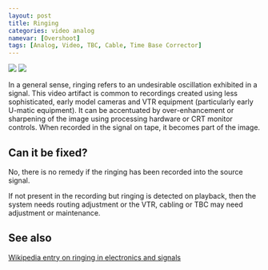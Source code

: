 ```yaml
---
layout: post
title: Ringing
categories: video analog
namevar: [Overshoot]
tags: [Analog, Video, TBC, Cable, Time Base Corrector]
---
```


<img src="{{ site.baseurl }}/images/Ringing1_Flat.jpg">
<img src="{{ site.baseurl }}/images/Ringing2_Flat.jpg">

In a general sense, ringing refers to an undesirable oscillation exhibited in a signal. This video artifact is common to recordings created using less sophisticated, early model cameras and VTR equipment (particularly early U-matic equipment). It can be accentuated by over-enhancement or sharpening of the image using processing hardware or CRT monitor controls. When recorded in the signal on tape, it becomes part of the image.

## Can it be fixed?

No, there is no remedy if the ringing has been recorded into the source signal.

If not present in the recording but ringing is detected on playback, then the system needs routing adjustment or the VTR, cabling or TBC may need adjustment or maintenance.

## See also

[Wikipedia entry on ringing in electronics and signals](http://en.wikipedia.org/wiki/Ringing_(signal))
